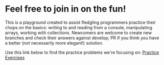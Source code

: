 # Feel free to join in on the fun!
This is a playground created to assist fledgling programmers practice their chops on the basics: writing to and reading from a console, manipulating arrays, working with collections.  Newcomers are welcome to create new branches and check their answers against develop; PR if you think you have a better (not necessarily more elegant!) solution.  

Use this link below to find the practice problems we're focusing on:
<a href="https://adriann.github.io/programming_problems.html" target="blank">Practice Exercises</a>
